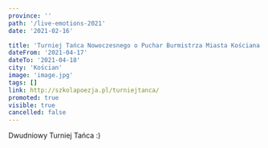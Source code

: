 ```yaml
---
province: ''
path: '/live-emotions-2021'
date: '2021-02-16'

title: 'Turniej Tańca Nowoczesnego o Puchar Burmistrza Miasta Kościana "Live Emotion"'
dateFrom: '2021-04-17'
dateTo: '2021-04-18'
city: 'Kościan'
image: 'image.jpg'
tags: []
link: http://szkolapoezja.pl/turniejtanca/
promoted: true
visible: true
cancelled: false
---
```

Dwudniowy Turniej Tańca :)
